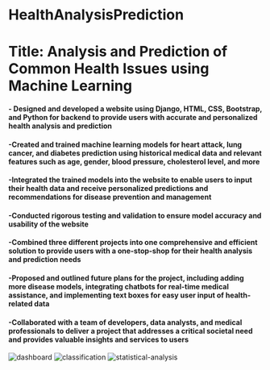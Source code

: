 # HealthAnalysisPrediction
# Title: Analysis and Prediction of Common Health Issues using Machine Learning

#### - Designed and developed a website using Django, HTML, CSS, Bootstrap, and Python for backend to provide users with accurate and personalized health analysis and prediction
#### -Created and trained machine learning models for heart attack, lung cancer, and diabetes prediction using historical medical data and relevant features such as age, gender, blood pressure, cholesterol level, and more
#### -Integrated the trained models into the website to enable users to input their health data and receive personalized predictions and recommendations for disease prevention and management
#### -Conducted rigorous testing and validation to ensure model accuracy and usability of the website
#### -Combined three different projects into one comprehensive and efficient solution to provide users with a one-stop-shop for their health analysis and prediction needs
#### -Proposed and outlined future plans for the project, including adding more disease models, integrating chatbots for real-time medical assistance, and implementing text boxes for easy user input of health-related data
#### -Collaborated with a team of developers, data analysts, and medical professionals to deliver a project that addresses a critical societal need and provides valuable insights and services to users
![dashboard](https://user-images.githubusercontent.com/67048964/228009828-077d365b-96a3-4b55-8190-71ee7d1fbcdf.jpg)
![classification](https://user-images.githubusercontent.com/67048964/228009877-0612cb16-512b-4136-847a-2be2c6651cb9.jpg)
![statistical-analysis](https://user-images.githubusercontent.com/67048964/228009896-f58b11aa-58c3-43a3-85f7-d36ed258f038.jpg)

